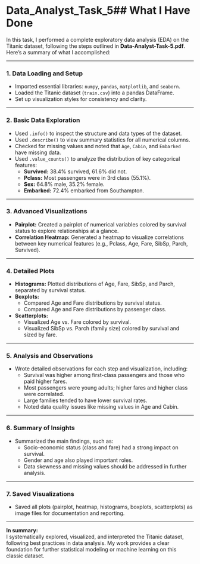 # Data_Analyst_Task_5## What I Have Done

In this task, I performed a complete exploratory data analysis (EDA) on the Titanic dataset, following the steps outlined in **Data-Analyst-Task-5.pdf**. Here’s a summary of what I accomplished:

---

### 1. **Data Loading and Setup**
- Imported essential libraries: `numpy`, `pandas`, `matplotlib`, and `seaborn`.
- Loaded the Titanic dataset (`train.csv`) into a pandas DataFrame.
- Set up visualization styles for consistency and clarity.

---

### 2. **Basic Data Exploration**
- Used `.info()` to inspect the structure and data types of the dataset.
- Used `.describe()` to view summary statistics for all numerical columns.
- Checked for missing values and noted that `Age`, `Cabin`, and `Embarked` have missing data.
- Used `.value_counts()` to analyze the distribution of key categorical features:
  - **Survived:** 38.4% survived, 61.6% did not.
  - **Pclass:** Most passengers were in 3rd class (55.1%).
  - **Sex:** 64.8% male, 35.2% female.
  - **Embarked:** 72.4% embarked from Southampton.

---

### 3. **Advanced Visualizations**
- **Pairplot:** Created a pairplot of numerical variables colored by survival status to explore relationships at a glance.
- **Correlation Heatmap:** Generated a heatmap to visualize correlations between key numerical features (e.g., Pclass, Age, Fare, SibSp, Parch, Survived).

---

### 4. **Detailed Plots**
- **Histograms:** Plotted distributions of Age, Fare, SibSp, and Parch, separated by survival status.
- **Boxplots:** 
  - Compared Age and Fare distributions by survival status.
  - Compared Age and Fare distributions by passenger class.
- **Scatterplots:** 
  - Visualized Age vs. Fare colored by survival.
  - Visualized SibSp vs. Parch (family size) colored by survival and sized by fare.

---

### 5. **Analysis and Observations**
- Wrote detailed observations for each step and visualization, including:
  - Survival was higher among first-class passengers and those who paid higher fares.
  - Most passengers were young adults; higher fares and higher class were correlated.
  - Large families tended to have lower survival rates.
  - Noted data quality issues like missing values in Age and Cabin.

---

### 6. **Summary of Insights**
- Summarized the main findings, such as:
  - Socio-economic status (class and fare) had a strong impact on survival.
  - Gender and age also played important roles.
  - Data skewness and missing values should be addressed in further analysis.

---

### 7. **Saved Visualizations**
- Saved all plots (pairplot, heatmap, histograms, boxplots, scatterplots) as image files for documentation and reporting.

---

**In summary:**  
I systematically explored, visualized, and interpreted the Titanic dataset, following best practices in data analysis. My work provides a clear foundation for further statistical modeling or machine learning on this classic dataset.

